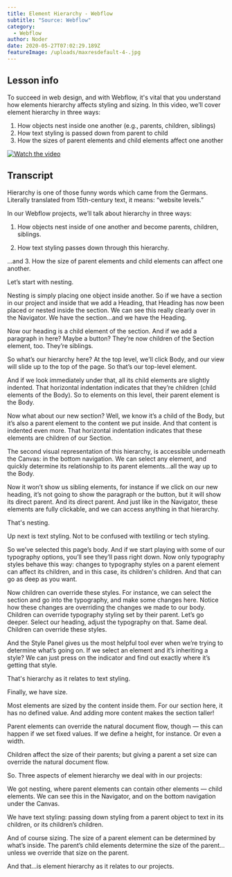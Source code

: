 ```yaml
---
title: Element Hierarchy - Webflow
subtitle: "Source: Webflow"
category:
  - Webflow
author: Noder
date: 2020-05-27T07:02:29.189Z
featureImage: /uploads/maxresdefault-4-.jpg
---
```

## Lesson info

To succeed in web design, and with Webflow, it's vital that you understand how elements hierarchy affects styling and sizing. In this video, we’ll cover element hierarchy in three ways:

1. ‍How objects nest inside one another (e.g., parents, children, siblings)
2. ‍How text styling is passed down from parent to child
3. ‍How the sizes of parent elements and child elements affect one another

[![Watch the video](https://i.postimg.cc/7PXVMswd/Start-tutorial-perfect.png)](https://youtube.com/embed/SffN3U1qOl0)



## Transcript

Hierarchy is one of those funny words which came from the Germans. Literally translated from 15th-century text, it means: “website levels.”

In our Webflow projects, we’ll talk about hierarchy in three ways:

1. How objects nest inside of one another and become parents, children, siblings.

2. How text styling passes down through this hierarchy.

…and 3. How the size of parent elements and child elements can affect one another.

Let’s start with nesting.

Nesting is simply placing one object inside another. So if we have a section in our project and inside that we add a Heading, that Heading has now been placed or nested inside the section. We can see this really clearly over in the Navigator. We have the section…and we have the Heading.

Now our heading is a child element of the section. And if we add a paragraph in here? Maybe a button? They’re now children of the Section element, too. They’re siblings.

So what’s our hierarchy here? At the top level, we'll click Body, and our view will slide up to the top of the page. So that’s our top-level element.

And if we look immediately under that, all its child elements are slightly indented. That horizontal indentation indicates that they’re children (child elements of the Body). So to elements on this level, their parent element is the Body.

Now what about our new section? Well, we know it’s a child of the Body, but it’s also a parent element to the content we put inside. And that content is indented even more. That horizontal indentation indicates that these elements are children of our Section.

The second visual representation of this hierarchy, is accessible underneath the Canvas: in the bottom navigation. We can select any element, and quickly determine its relationship to its parent elements…all the way up to the Body.

Now it won’t show us sibling elements, for instance if we click on our new heading, it’s not going to show the paragraph or the button, but it will show its direct parent. And its direct parent. And just like in the Navigator, these elements are fully clickable, and we can access anything in that hierarchy.

That's nesting.

Up next is text styling. Not to be confused with textiling or tech styling.

So we’ve selected this page’s body. And if we start playing with some of our typography options, you’ll see they’ll pass right down. Now only typography styles behave this way: changes to typography styles on a parent element can affect its children, and in this case, its children's children. And that can go as deep as you want.

Now children can override these styles. For instance, we can select the section and go into the typography, and make some changes here. Notice how these changes are overriding the changes we made to our body. Children can override typography styling set by their parent. Let’s go deeper. Select our heading, adjust the typography on that. Same deal. Children can override these styles.

And the Style Panel gives us the most helpful tool ever when we’re trying to determine what’s going on. If we select an element and it’s inheriting a style? We can just press on the indicator and find out exactly where it’s getting that style.

That's hierarchy as it relates to text styling.

Finally, we have size.

Most elements are sized by the content inside them. For our section here, it has no defined value. And adding more content makes the section taller!

Parent elements can override the natural document flow, though — this can happen if we set fixed values. If we define a height, for instance. Or even a width.

Children affect the size of their parents; but giving a parent a set size can override the natural document flow.

So. Three aspects of element hierarchy we deal with in our projects:

We got nesting, where parent elements can contain other elements — child elements. We can see this in the Navigator, and on the bottom navigation under the Canvas.

We have text styling: passing down styling from a parent object to text in its children, or its children’s children.

And of course sizing. The size of a parent element can be determined by what’s inside. The parent’s child elements determine the size of the parent…unless we override that size on the parent.

And that…is element hierarchy as it relates to our projects.